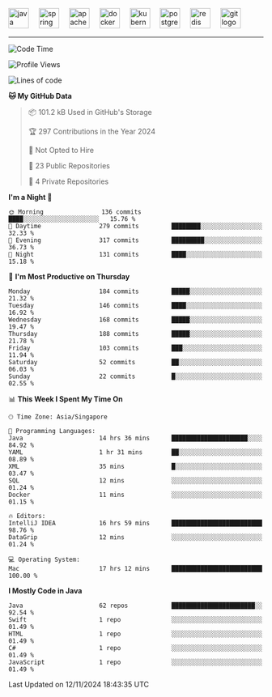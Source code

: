 <p align="left">
  <img src="https://cdn.jsdelivr.net/gh/devicons/devicon/icons/java/java-original.svg" height="40" alt="java logo"  />
  <img width="12" />
  <img src="https://cdn.jsdelivr.net/gh/devicons/devicon/icons/spring/spring-original.svg" height="40" alt="spring logo"  />
  <img width="12" />
  <img src="https://cdn.jsdelivr.net/gh/devicons/devicon/icons/apachekafka/apachekafka-original.svg" height="40" alt="apachekafka logo"  />
  <img width="12" />
  <img src="https://cdn.jsdelivr.net/gh/devicons/devicon/icons/docker/docker-original.svg" height="40" alt="docker logo"  />
  <img width="12" />
  <img src="https://cdn.jsdelivr.net/gh/devicons/devicon/icons/kubernetes/kubernetes-plain.svg" height="40" alt="kubernetes logo"  />
  <img width="12" />
  <img src="https://cdn.jsdelivr.net/gh/devicons/devicon/icons/postgresql/postgresql-original.svg" height="40" alt="postgresql logo"  />
  <img width="12" />
  <img src="https://cdn.jsdelivr.net/gh/devicons/devicon/icons/redis/redis-original.svg" height="40" alt="redis logo"  />
  <img width="12" />
  <img src="https://cdn.jsdelivr.net/gh/devicons/devicon/icons/git/git-original.svg" height="40" alt="git logo"  />
</p>


<!--<img src="https://media.giphy.com/media/LnQjpWaON8nhr21vNW/giphy.gif" width="60"> <em><b>I love connecting with different people</b> so if you want to say <b>hi, I'll be happy to meet you more!</b> 😊 </em> -->

---
<!--START_SECTION:waka-->
![Code Time](http://img.shields.io/badge/Code%20Time-2%2C149%20hrs%2026%20mins-blue)

![Profile Views](http://img.shields.io/badge/Profile%20Views-0-blue)

![Lines of code](https://img.shields.io/badge/From%20Hello%20World%20I%27ve%20Written-443.0%20thousand%20lines%20of%20code-blue)

**🐱 My GitHub Data** 

> 📦 101.2 kB Used in GitHub's Storage 
 > 
> 🏆 297 Contributions in the Year 2024
 > 
> 🚫 Not Opted to Hire
 > 
> 📜 23 Public Repositories 
 > 
> 🔑 4 Private Repositories 
 > 
**I'm a Night 🦉** 

```text
🌞 Morning                136 commits         ████░░░░░░░░░░░░░░░░░░░░░   15.76 % 
🌆 Daytime                279 commits         ████████░░░░░░░░░░░░░░░░░   32.33 % 
🌃 Evening                317 commits         █████████░░░░░░░░░░░░░░░░   36.73 % 
🌙 Night                  131 commits         ████░░░░░░░░░░░░░░░░░░░░░   15.18 % 
```
📅 **I'm Most Productive on Thursday** 

```text
Monday                   184 commits         █████░░░░░░░░░░░░░░░░░░░░   21.32 % 
Tuesday                  146 commits         ████░░░░░░░░░░░░░░░░░░░░░   16.92 % 
Wednesday                168 commits         █████░░░░░░░░░░░░░░░░░░░░   19.47 % 
Thursday                 188 commits         █████░░░░░░░░░░░░░░░░░░░░   21.78 % 
Friday                   103 commits         ███░░░░░░░░░░░░░░░░░░░░░░   11.94 % 
Saturday                 52 commits          ██░░░░░░░░░░░░░░░░░░░░░░░   06.03 % 
Sunday                   22 commits          █░░░░░░░░░░░░░░░░░░░░░░░░   02.55 % 
```


📊 **This Week I Spent My Time On** 

```text
🕑︎ Time Zone: Asia/Singapore

💬 Programming Languages: 
Java                     14 hrs 36 mins      █████████████████████░░░░   84.92 % 
YAML                     1 hr 31 mins        ██░░░░░░░░░░░░░░░░░░░░░░░   08.89 % 
XML                      35 mins             █░░░░░░░░░░░░░░░░░░░░░░░░   03.47 % 
SQL                      12 mins             ░░░░░░░░░░░░░░░░░░░░░░░░░   01.24 % 
Docker                   11 mins             ░░░░░░░░░░░░░░░░░░░░░░░░░   01.15 % 

🔥 Editors: 
IntelliJ IDEA            16 hrs 59 mins      █████████████████████████   98.76 % 
DataGrip                 12 mins             ░░░░░░░░░░░░░░░░░░░░░░░░░   01.24 % 

💻 Operating System: 
Mac                      17 hrs 12 mins      █████████████████████████   100.00 % 
```

**I Mostly Code in Java** 

```text
Java                     62 repos            ███████████████████████░░   92.54 % 
Swift                    1 repo              ░░░░░░░░░░░░░░░░░░░░░░░░░   01.49 % 
HTML                     1 repo              ░░░░░░░░░░░░░░░░░░░░░░░░░   01.49 % 
C#                       1 repo              ░░░░░░░░░░░░░░░░░░░░░░░░░   01.49 % 
JavaScript               1 repo              ░░░░░░░░░░░░░░░░░░░░░░░░░   01.49 % 
```




 Last Updated on 12/11/2024 18:43:35 UTC
<!--END_SECTION:waka-->


<!--
**SimakovIgor/SimakovIgor** is a ✨ _special_ ✨ repository because its `README.md` (this file) appears on your GitHub profile.

Here are some ideas to get you started:

- 🔭 I’m currently working on ...
- 🌱 I’m currently learning ...
- 👯 I’m looking to collaborate on ...
- 🤔 I’m looking for help with ...
- 💬 Ask me about ...
- 📫 How to reach me: ...
- 😄 Pronouns: ...
- ⚡ Fun fact: ...
-->
